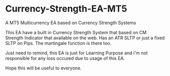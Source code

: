 # Currency-Strength-EA-MT5
A MT5 Multicurrency EA based on Currency Strength Systems

This EA have a built in Currency Strength System that based on CM Strength Indicator that available on the web.
Has an ATR SLTP or just a fixed SLTP on Pips.
The martingale function is there too.

Just need to remind, this EA is just for Learning Purpose and i'm not responsible for any loss occured due to usage of this EA.

Hope this will be useful to everyone.
